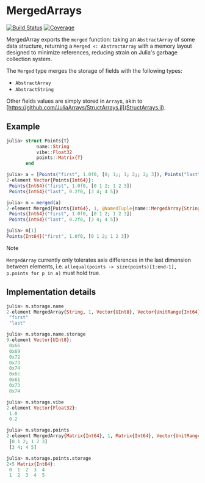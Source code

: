 # MergedArrays

[![Build Status](https://github.com/MurrellGroup/MergedArrays.jl/actions/workflows/CI.yml/badge.svg?branch=main)](https://github.com/MurrellGroup/MergedArrays.jl/actions/workflows/CI.yml?query=branch%3Amain)
[![Coverage](https://codecov.io/gh/MurrellGroup/MergedArrays.jl/branch/main/graph/badge.svg)](https://codecov.io/gh/MurrellGroup/MergedArrays.jl)

MergedArray exports the `merged` function: taking an `AbstractArray` of some data structure, returning a `Merged <: AbstractArray` with a memory layout designed to minimize references, reducing strain on Julia's garbage collection system.

The `Merged` type merges the storage of fields with the following types:
- `AbstractArray`
- `AbstractString`

Other fields values are simply stored in `Array`s, akin to [https://github.com/JuliaArrays/StructArrays.jl](StructArrays.jl).

## Example

```julia
julia> struct Points{T}
           name::String
           vibe::Float32
           points::Matrix{T}
       end

julia> a = [Points("first", 1.0f0, [0; 1;; 1; 2;; 2; 3]), Points("last", 0.2f0, [3; 4;; 4; 5])]
2-element Vector{Points{Int64}}:
 Points{Int64}("first", 1.0f0, [0 1 2; 1 2 3])
 Points{Int64}("last", 0.2f0, [3 4; 4 5])

julia> m = merged(a)
2-element Merged{Points{Int64}, 1, @NamedTuple{name::MergedArray{String, 1, Vector{UInt8}, Vector{UnitRange{Int64}}}, vibe::Vector{Float32}, points::MergedArray{Matrix{Int64}, 1, Matrix{Int64}, Vector{UnitRange{Int64}}}}, UnionAll}:
 Points{Int64}("first", 1.0f0, [0 1 2; 1 2 3])
 Points{Int64}("last", 0.2f0, [3 4; 4 5])

julia> m[1]
Points{Int64}("first", 1.0f0, [0 1 2; 1 2 3])
```

> [!NOTE]
> `MergedArray` currently only tolerates axis differences in the last dimension between elements, i.e. `allequal(points -> size(points)[1:end-1], p.points for p in a)` must hold true.

## Implementation details

```julia
julia> m.storage.name
2-element MergedArray{String, 1, Vector{UInt8}, Vector{UnitRange{Int64}}}:
 "first"
 "last"

julia> m.storage.name.storage
9-element Vector{UInt8}:
 0x66
 0x69
 0x72
 0x73
 0x74
 0x6c
 0x61
 0x73
 0x74

julia> m.storage.vibe
2-element Vector{Float32}:
 1.0
 0.2

julia> m.storage.points
2-element MergedArray{Matrix{Int64}, 1, Matrix{Int64}, Vector{UnitRange{Int64}}}:
 [0 1 2; 1 2 3]
 [3 4; 4 5]

julia> m.storage.points.storage
2×5 Matrix{Int64}:
 0  1  2  3  4
 1  2  3  4  5
```